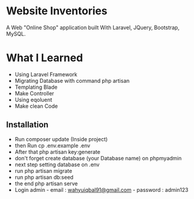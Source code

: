 # Website Inventories

A Web "Online Shop" application built With Laravel, JQuery, Bootstrap, MySQL.

# What I Learned

* Using Laravel Framework
* Migrating Database with command php artisan
* Templating Blade
* Make Controller
* Using eqoluent
* Make clean Code

## Installation
- Run composer update (Inside project)
- then Run cp .env.example .env
- After that php artisan key:generate
- don't forget create database (your Database name) on phpmyadmin
- next step setting database on .env
- run php artisan migrate
- run php artisan db:seed
- the end php artisan serve
- Login admin - email : wahyuiqbal91@gmail.com - password : admin123
